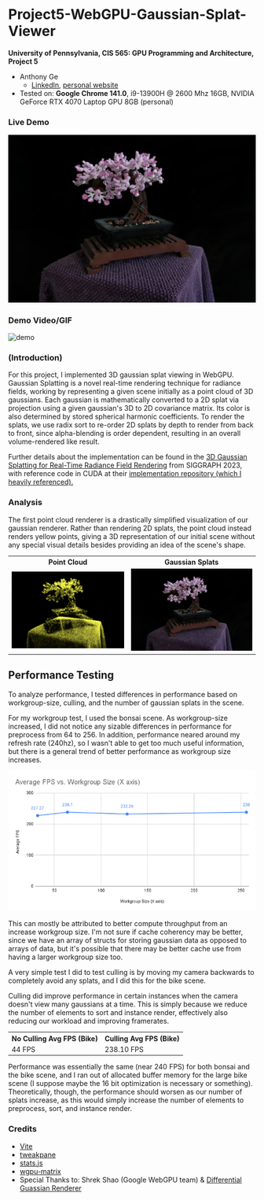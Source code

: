 # Project5-WebGPU-Gaussian-Splat-Viewer

**University of Pennsylvania, CIS 565: GPU Programming and Architecture, Project 5**
* Anthony Ge
  * [LinkedIn](https://www.linkedin.com/in/anthonyge/), [personal website](https://www.geant.pro)
* Tested on: **Google Chrome 141.0**, i9-13900H @ 2600 Mhz 16GB, NVIDIA 
GeForce RTX 4070 Laptop GPU 8GB (personal)

### Live Demo

[![gaussian](images/bonsaiSplat.png)](https://geant04.github.io/Project5-WebGPU-Gaussian-Splat-Viewer/)

### Demo Video/GIF

![demo](images/splatgif.gif)

### (Introduction)

For this project, I implemented 3D gaussian splat viewing in WebGPU. Gaussian Splatting is a novel real-time rendering technique for radiance fields, working by representing a given scene initially as a point cloud of 3D gaussians. Each gaussian is mathematically converted to a 2D splat via projection using a given gaussian's 3D to 2D covariance matrix. Its color is also determined by stored spherical harmonic coefficients. To render the splats, we use radix sort to re-order 2D splats by depth to render from back to front, since alpha-blending is order dependent, resulting in an overall volume-rendered like result.

Further details about the implementation can be found in the [3D Gaussian Splatting for Real-Time Radiance Field Rendering](https://repo-sam.inria.fr/fungraph/3d-gaussian-splatting/) from SIGGRAPH 2023, with reference code in CUDA at their [implementation repository (which I heavily referenced).](https://github.com/graphdeco-inria/gaussian-splattingA)

### Analysis
The first point cloud renderer is a drastically simplified visualization of our gaussian renderer. Rather than rendering 2D splats, the point cloud instead renders yellow points, giving a 3D representation of our initial scene without any special visual details besides providing an idea of the scene's shape. 

<table>
<tr>
<th>Point Cloud</th>
<th>Gaussian Splats</th>
</tr>
<tr>
<td><img src="images/bonsaiPoint.png"></td>
<td><img src="images/bonsaiSplat.png"></td>
</tr>
</table>

## Performance Testing
To analyze performance, I tested differences in performance based on workgroup-size, culling, and the number of gaussian splats in the scene.

For my workgroup test, I used the bonsai scene. As workgroup-size increased, I did not notice any sizable differences in performance for preprocess from 64 to 256. In addition, performance neared around my refresh rate (240hz), so I wasn't able to get too much useful information, but there is a general trend of better performance as workgroup size increases.

![](images/wkg.png)

This can mostly be attributed to better compute throughput from an increase workgroup size. I'm not sure if cache coherency may be better, since we have an array of structs for storing gaussian data as opposed to arrays of data, but it's possible that there may be better cache use from having a larger workgroup size too.

A very simple test I did to test culling is by moving my camera backwards to completely avoid any splats, and I did this for the bike scene.

Culling did improve performance in certain instances when the camera doesn't view many gaussians at a time. This is simply because we reduce the number of elements to sort and instance render, effectively also reducing our workload and improving framerates.

<table>
<tr>
<th>No Culling Avg FPS (Bike)</th>
<th>Culling Avg FPS (Bike)</th>
</tr>
<tr>
<td>44 FPS</td>
<td>238.10 FPS</td>
</tr>
</table>

Performance was essentially the same (near 240 FPS) for both bonsai and the bike scene, and I ran out of allocated buffer memory for the large bike scene (I suppose maybe the 16 bit optimization is necessary or something).  Theoretically, though, the performance should worsen as our number of splats increase, as this would simply increase the number of elements to preprocess, sort, and instance render.

### Credits

- [Vite](https://vitejs.dev/)
- [tweakpane](https://tweakpane.github.io/docs//v3/monitor-bindings/)
- [stats.js](https://github.com/mrdoob/stats.js)
- [wgpu-matrix](https://github.com/greggman/wgpu-matrix)
- Special Thanks to: Shrek Shao (Google WebGPU team) & [Differential Guassian Renderer](https://github.com/graphdeco-inria/diff-gaussian-rasterization)
